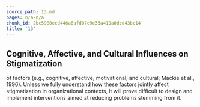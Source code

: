 ```yaml
---
source_path: 13.md
pages: n/a-n/a
chunk_id: 2bc5980ecd446a6afd07c9e33a410a0dcd43bc14
title: '13'
---
```

## Cognitive, Affective, and Cultural Inﬂuences on Stigmatization

of factors (e.g., cognitive, affective, motivational, and cultural; Mackie et al., 1996). Unless we fully understand how these factors jointly affect stigmatization in organizational contexts, it will prove difﬁcult to design and implement interventions aimed at reducing problems stemming from it.

